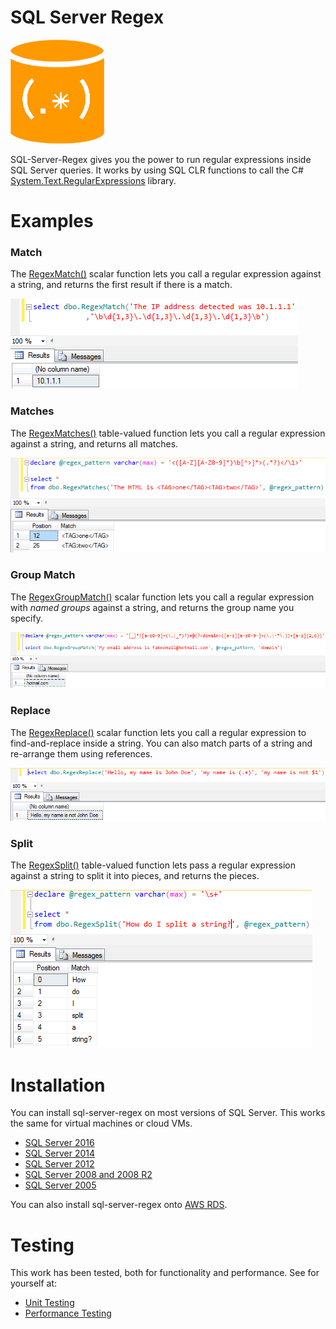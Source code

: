 # SQL Server Regex

![SQL Regex Logo](/images/sql-regex-logo.png)

SQL-Server-Regex gives you the power to run regular expressions inside SQL Server queries. It works by using SQL CLR functions to call the C# [System.Text.RegularExpressions](https://msdn.microsoft.com/en-us/library/system.text.regularexpressions.regex.aspx) library.

# Examples

### Match

The [RegexMatch()](/examples/match.md) scalar function lets you call a regular expression against a string, and returns the first result if there is a match.

![Match SSMS example](/images/match-1.png)

### Matches

The [RegexMatches()](/examples/matches.md) table-valued function lets you call a regular expression against a string, and returns all matches.

![Matches SSMS example](/images/matches-1.png)

### Group Match

The [RegexGroupMatch()](/examples/group-match.md) scalar function lets you call a regular expression with *named groups* against a string, and returns the group name you specify.

![Group Match SSMS example](/images/groupmatch-1.png)

### Replace

The [RegexReplace()](/examples/replace.md) scalar function lets you call a regular expression to find-and-replace inside a string. You can also match parts of a string and re-arrange them using references.

![Replace SSMS example](/images/replace-1.png)

### Split

The [RegexSplit()](/examples/split.md) table-valued function lets pass a regular expression against a string to split it into pieces, and returns the pieces.

![Split SSMS example](/images/split-1.png)


# Installation

You can install sql-server-regex on most versions of SQL Server. This works the same for virtual machines or cloud VMs.

* [SQL Server 2016](/install/sql-2016.md)
* [SQL Server 2014](/install/sql-2014.md)
* [SQL Server 2012](/install/sql-2012.md)
* [SQL Server 2008 and 2008 R2](/install/sql-2008.md)
* [SQL Server 2005](/install/sql-2005.md)

You can also install sql-server-regex onto [AWS RDS](/install/aws-rds.md).

# Testing

This work has been tested, both for functionality and performance. See for yourself at:

* [Unit Testing](/test/unit-tests.md)
* [Performance Testing](/test/perf-tests.md)